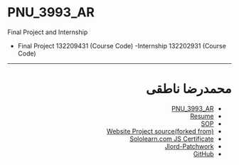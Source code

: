 # PNU_3993_AR
Final Project and Internship

- Final Project   132209431 (Course Code)
-Internship      132202931 (Course Code)

<div dir="rtl">

---------

# محمدرضا ناطقی
- [PNU_3993_AR](https://github.com/Nateghi7/PNU_3993_AR)
- [Resume](https://forughiamir.github.io/) 
- [SOP](https://forughiamir.github.io/SOP/)
- [Website Project source(forked from)](https://github.com/Nateghi7/responsive-resume-cv-smith)
- [Sololearn.com JS Certificate](https://github.com/Nateghi7/JavaScript-Certification/blob/main/Cert-SoloLearn-JS.png)
- [Jlord-Patchwork](https://github.com/Nateghi7/Jlord-Patchwork/blob/main/Github-Jlord.jpg)
- [GitHub](https://github.com/Nateghi7)

